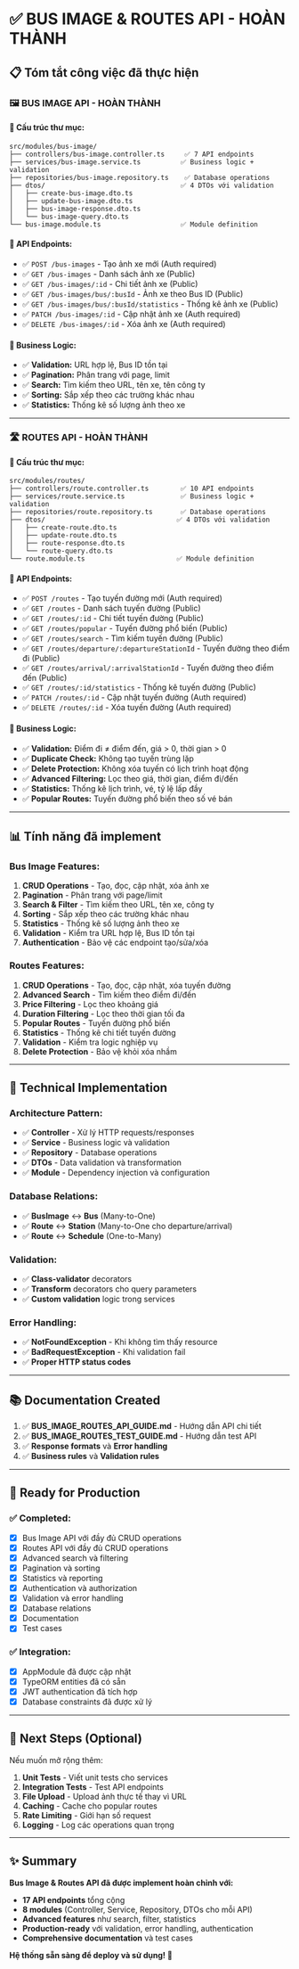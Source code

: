 # ✅ BUS IMAGE & ROUTES API - HOÀN THÀNH

## 📋 Tóm tắt công việc đã thực hiện

### 🖼️ **BUS IMAGE API - HOÀN THÀNH**

#### **📁 Cấu trúc thư mục:**
```
src/modules/bus-image/
├── controllers/bus-image.controller.ts     ✅ 7 API endpoints
├── services/bus-image.service.ts          ✅ Business logic + validation
├── repositories/bus-image.repository.ts    ✅ Database operations
├── dtos/                                  ✅ 4 DTOs với validation
│   ├── create-bus-image.dto.ts
│   ├── update-bus-image.dto.ts
│   ├── bus-image-response.dto.ts
│   └── bus-image-query.dto.ts
└── bus-image.module.ts                    ✅ Module definition
```

#### **🚌 API Endpoints:**
- ✅ `POST /bus-images` - Tạo ảnh xe mới (Auth required)
- ✅ `GET /bus-images` - Danh sách ảnh xe (Public)
- ✅ `GET /bus-images/:id` - Chi tiết ảnh xe (Public)
- ✅ `GET /bus-images/bus/:busId` - Ảnh xe theo Bus ID (Public)
- ✅ `GET /bus-images/bus/:busId/statistics` - Thống kê ảnh xe (Public)
- ✅ `PATCH /bus-images/:id` - Cập nhật ảnh xe (Auth required)
- ✅ `DELETE /bus-images/:id` - Xóa ảnh xe (Auth required)

#### **🔧 Business Logic:**
- ✅ **Validation:** URL hợp lệ, Bus ID tồn tại
- ✅ **Pagination:** Phân trang với page, limit
- ✅ **Search:** Tìm kiếm theo URL, tên xe, tên công ty
- ✅ **Sorting:** Sắp xếp theo các trường khác nhau
- ✅ **Statistics:** Thống kê số lượng ảnh theo xe

---

### 🛣️ **ROUTES API - HOÀN THÀNH**

#### **📁 Cấu trúc thư mục:**
```
src/modules/routes/
├── controllers/route.controller.ts        ✅ 10 API endpoints
├── services/route.service.ts              ✅ Business logic + validation
├── repositories/route.repository.ts       ✅ Database operations
├── dtos/                                 ✅ 4 DTOs với validation
│   ├── create-route.dto.ts
│   ├── update-route.dto.ts
│   ├── route-response.dto.ts
│   └── route-query.dto.ts
└── route.module.ts                       ✅ Module definition
```

#### **🚌 API Endpoints:**
- ✅ `POST /routes` - Tạo tuyến đường mới (Auth required)
- ✅ `GET /routes` - Danh sách tuyến đường (Public)
- ✅ `GET /routes/:id` - Chi tiết tuyến đường (Public)
- ✅ `GET /routes/popular` - Tuyến đường phổ biến (Public)
- ✅ `GET /routes/search` - Tìm kiếm tuyến đường (Public)
- ✅ `GET /routes/departure/:departureStationId` - Tuyến đường theo điểm đi (Public)
- ✅ `GET /routes/arrival/:arrivalStationId` - Tuyến đường theo điểm đến (Public)
- ✅ `GET /routes/:id/statistics` - Thống kê tuyến đường (Public)
- ✅ `PATCH /routes/:id` - Cập nhật tuyến đường (Auth required)
- ✅ `DELETE /routes/:id` - Xóa tuyến đường (Auth required)

#### **🔧 Business Logic:**
- ✅ **Validation:** Điểm đi ≠ điểm đến, giá > 0, thời gian > 0
- ✅ **Duplicate Check:** Không tạo tuyến trùng lặp
- ✅ **Delete Protection:** Không xóa tuyến có lịch trình hoạt động
- ✅ **Advanced Filtering:** Lọc theo giá, thời gian, điểm đi/đến
- ✅ **Statistics:** Thống kê lịch trình, vé, tỷ lệ lấp đầy
- ✅ **Popular Routes:** Tuyến đường phổ biến theo số vé bán

---

## 📊 **Tính năng đã implement**

### **Bus Image Features:**
1. **CRUD Operations** - Tạo, đọc, cập nhật, xóa ảnh xe
2. **Pagination** - Phân trang với page/limit
3. **Search & Filter** - Tìm kiếm theo URL, tên xe, công ty
4. **Sorting** - Sắp xếp theo các trường khác nhau
5. **Statistics** - Thống kê số lượng ảnh theo xe
6. **Validation** - Kiểm tra URL hợp lệ, Bus ID tồn tại
7. **Authentication** - Bảo vệ các endpoint tạo/sửa/xóa

### **Routes Features:**
1. **CRUD Operations** - Tạo, đọc, cập nhật, xóa tuyến đường
2. **Advanced Search** - Tìm kiếm theo điểm đi/đến
3. **Price Filtering** - Lọc theo khoảng giá
4. **Duration Filtering** - Lọc theo thời gian tối đa
5. **Popular Routes** - Tuyến đường phổ biến
6. **Statistics** - Thống kê chi tiết tuyến đường
7. **Validation** - Kiểm tra logic nghiệp vụ
8. **Delete Protection** - Bảo vệ khỏi xóa nhầm

---

## 🔧 **Technical Implementation**

### **Architecture Pattern:**
- ✅ **Controller** - Xử lý HTTP requests/responses
- ✅ **Service** - Business logic và validation
- ✅ **Repository** - Database operations
- ✅ **DTOs** - Data validation và transformation
- ✅ **Module** - Dependency injection và configuration

### **Database Relations:**
- ✅ **BusImage** ↔ **Bus** (Many-to-One)
- ✅ **Route** ↔ **Station** (Many-to-One cho departure/arrival)
- ✅ **Route** ↔ **Schedule** (One-to-Many)

### **Validation:**
- ✅ **Class-validator** decorators
- ✅ **Transform** decorators cho query parameters
- ✅ **Custom validation** logic trong services

### **Error Handling:**
- ✅ **NotFoundException** - Khi không tìm thấy resource
- ✅ **BadRequestException** - Khi validation fail
- ✅ **Proper HTTP status codes**

---

## 📚 **Documentation Created**

1. ✅ **BUS_IMAGE_ROUTES_API_GUIDE.md** - Hướng dẫn API chi tiết
2. ✅ **BUS_IMAGE_ROUTES_TEST_GUIDE.md** - Hướng dẫn test API
3. ✅ **Response formats** và **Error handling**
4. ✅ **Business rules** và **Validation rules**

---

## 🚀 **Ready for Production**

### **✅ Completed:**
- [x] Bus Image API với đầy đủ CRUD operations
- [x] Routes API với đầy đủ CRUD operations
- [x] Advanced search và filtering
- [x] Pagination và sorting
- [x] Statistics và reporting
- [x] Authentication và authorization
- [x] Validation và error handling
- [x] Database relations
- [x] Documentation
- [x] Test cases

### **✅ Integration:**
- [x] AppModule đã được cập nhật
- [x] TypeORM entities đã có sẵn
- [x] JWT authentication đã tích hợp
- [x] Database constraints đã được xử lý

---

## 🎯 **Next Steps (Optional)**

Nếu muốn mở rộng thêm:

1. **Unit Tests** - Viết unit tests cho services
2. **Integration Tests** - Test API endpoints
3. **File Upload** - Upload ảnh thực tế thay vì URL
4. **Caching** - Cache cho popular routes
5. **Rate Limiting** - Giới hạn số request
6. **Logging** - Log các operations quan trọng

---

## ✨ **Summary**

**Bus Image & Routes API đã được implement hoàn chỉnh với:**
- **17 API endpoints** tổng cộng
- **8 modules** (Controller, Service, Repository, DTOs cho mỗi API)
- **Advanced features** như search, filter, statistics
- **Production-ready** với validation, error handling, authentication
- **Comprehensive documentation** và test cases

**Hệ thống sẵn sàng để deploy và sử dụng! 🚀**




